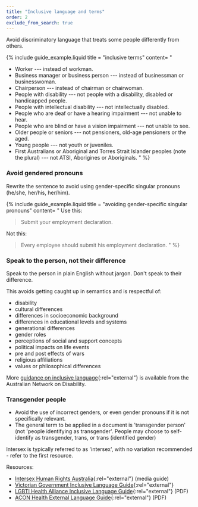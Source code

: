 ```yaml
---
title: "Inclusive language and terms"
order: 2
exclude_from_search: true
---
```


Avoid discriminatory language that treats some people differently from others.

{% include guide_example.liquid
  title = "inclusive terms"
  content= "
- Worker --- instead of workman.
- Business manager or business person --- instead of businessman or businesswoman.
- Chairperson --- instead of chairman or chairwoman.
- People with disability --- not people with a disability, disabled or handicapped people.
- People with intellectual disability --- not intellectually disabled.
- People who are deaf or have a hearing impairment --- not unable to hear.
- People who are blind or have a vision impairment --- not unable to see.
- Older people or seniors --- not pensioners, old-age pensioners or the aged.
- Young people --- not youth or juveniles.
- First Australians or Aboriginal and Torres Strait Islander peoples (note the plural) --- not ATSI, Aborigines or Aboriginals.
"
%}

### Avoid gendered pronouns

Rewrite the sentence to avoid using gender-specific singular pronouns (he/she, her/his, her/him).

{% include guide_example.liquid
  title = "avoiding gender-specific singular pronouns"
  content= "
Use this:

> Submit your employment declaration.

Not this:

> Every employee should submit his employment declaration.
"
%}

### Speak to the person, not their difference

Speak to the person in plain English without jargon. Don't speak to their difference.

This avoids getting caught up in semantics and is respectful of:

- disability
- cultural differences
- differences in socioeconomic background
- differences in educational levels and systems
- generational differences
- gender roles
- perceptions of social and support concepts
- political impacts on life events
- pre and post effects of wars
- religious affiliations
- values or philosophical differences

More [guidance on inclusive language](https://www.and.org.au/pages/inclusive-language.html){:rel="external"} is available from the Australian Network on Disability.

<!-- People with Disability have [examples of how to talk about disability](https://pwd.org.au/library/guide-to-reporting-disability.html){:rel="external"}. -->

### Transgender people

* Avoid the use of incorrect genders, or even gender pronouns if it is not specifically relevant.
* The general term to be applied in a document is 'transgender person' (not 'people identifying as transgender'. People may choose to self-identify as transgender, trans, or trans (identified gender)

Intersex is typically referred to as 'intersex', with no variation recommended - refer to the first resource.

Resources:

* [Intersex Human Rights Australia](https://ihra.org.au/style){:rel="external"} (media guide)
* [Victorian Government Inclusive Language Guide](https://www.vic.gov.au/inclusive-language-guide){:rel="external"}
* [LGBTI Health Alliance Inclusive Language Guide](https://lgbtihealth.org.au/sites/default/files/Alliance%20Health%20Information%20Sheet%20Inclusive%20Language%20Guide%20on%20Intersex%2C%20Trans%20and%20Gender%20Diversity_0.pdf){:rel="external"} (PDF)
* [ACON Health External Language Guide](https://www.acon.org.au/wp-content/uploads/2017/11/External_Language-Guide-17396_print_V12A.pdf){:rel="external"} (PDF)


